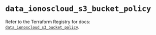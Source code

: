 # `data_ionoscloud_s3_bucket_policy`

Refer to the Terraform Registry for docs: [`data_ionoscloud_s3_bucket_policy`](https://registry.terraform.io/providers/ionos-cloud/ionoscloud/6.7.14/docs/data-sources/s3_bucket_policy).
